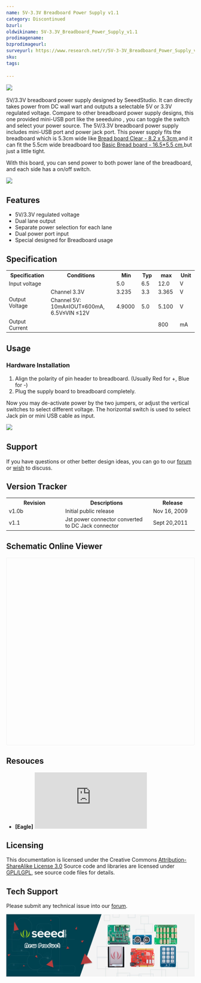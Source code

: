 ```yaml
---
name: 5V-3.3V Breadboard Power Supply v1.1
category: Discontinued
bzurl:
oldwikiname: 5V-3.3V_Breadboard_Power_Supply_v1.1
prodimagename:
bzprodimageurl:
surveyurl: https://www.research.net/r/5V-3-3V_Breadboard_Power_Supply_v1-1
sku:
tags:

---
```


![](https://files.seeedstudio.com/wiki/5V-3.3V_Breadboard_Power_Supply_v1.1/img/Supply.jpg)

5V/3.3V breadboard power supply designed by SeeedStudio. It can directly takes power from DC wall wart and outputs a selectable 5V or 3.3V regulated voltage.
Compare to other breadboard power supply designs, this one provided mini-USB port like the seeeduino , you can toggle the switch and select your power source. The 5V/3.3V breadboard power supply includes mini-USB port and power jack port. This power supply fits the breadboard which is 5.3cm wide like  [Bread board Clear - 8.2 x 5.3cm](http://www.seeedstudio.com/depot/bread-board-clear-82-x-53cm-p-262.html?cPath=175_176),and it can fit the 5.5cm wide breadboard too [Basic Bread board - 16.5*5.5 cm](http://www.seeedstudio.com/depot/basic-bread-board-16555-cm-p-4.html?cPath=175_176),but just a little tight.

With this board, you can send power to both power lane of the breadboard, and each side has a on/off switch.


<p style=":center"><a href="https://www.seeedstudio.com/5V-3.3V-Breadboard-Power-Supply-p-566.html" target="_blank"><img src="https://github.com/SeeedDocument/wiki_english/raw/master/docs/images/300px-Get_One_Now_Banner-ragular.png" /></a></p>




##   Features  

*   5V/3.3V regulated voltage
*   Dual lane output
*   Separate power selection for each lane
*   Dual power port input
*   Special designed for Breadboard usage

##   Specification  

<table>
<tr>
<th> Specification
</th>
<th> Conditions
</th>
<th> Min
</th>
<th> Typ
</th>
<th> max
</th>
<th> Unit
</th></tr>
<tr>
<td width="200"> Input voltage
</td>
<td width="400">
</td>
<td width="100"> 5.0
</td>
<td width="100"> 6.5
</td>
<td width="100"> 12.0
</td>
<td width="100"> V
</td></tr>
<tr>
<td rowspan="2"> Output Voltage
</td>
<td> Channel 3.3V
</td>
<td> 3.235
</td>
<td> 3.3
</td>
<td> 3.365
</td>
<td> V
</td></tr>
<tr>
<td> Channel 5V: 10mA≤IOUT≤600mA, 6.5V≤VIN ≤12V
</td>
<td> 4.9000
</td>
<td> 5.0
</td>
<td> 5.100
</td>
<td> V
</td></tr>
<tr>
<td> Output Current
</td>
<td>
</td>
<td>
</td>
<td>
</td>
<td> 800
</td>
<td> mA
</td></tr></table>

##   Usage  

###   Hardware Installation  

1.  Align the polarity of pin header to breadboard. (Usually Red for +, Blue for -)
2.  Plug the supply board to breadboard completely.

Now you may de-activate power by the two jumpers, or adjust the vertical switches to select different voltage. The horizontal switch is used to select Jack pin or mini USB cable as input.

![](https://files.seeedstudio.com/wiki/5V-3.3V_Breadboard_Power_Supply_v1.1/img/Breadboard_power.jpg)

##   Support  

If you have questions or other better design ideas, you can go to our [forum](http://www.seeedstudio.com/forum) or [wish](http://wish.seeedstudio.com) to discuss.

##   Version Tracker  

<table>
<tr>
<th> Revision
</th>
<th> Descriptions
</th>
<th> Release
</th></tr>
<tr>
<td width="300"> v1.0b
</td>
<td width="500"> Initial public release
</td>
<td width="200"> Nov 16, 2009
</td></tr>
<tr>
<td width="300"> v1.1
</td>
<td width="500"> Jst power connector converted to DC Jack connector
</td>
<td width="200"> Sept 20,2011
</td></tr></table>


## Schematic Online Viewer

<div class="altium-ecad-viewer" data-project-src="https://github.com/SeeedDocument/Bazzar_Files/raw/master/106100000/Res/5V-3.3V_Breadboard_Power_Supply_v1_1.rar" style="border-radius: 0px 0px 4px 4px; height: 500px; border-style: solid; border-width: 1px; border-color: rgb(241, 241, 241); overflow: hidden; max-width: 1280px; max-height: 700px; box-sizing: border-box;" />
</div>


##   Resouces 

*   **[Eagle]** ![](https://files.seeedstudio.com/wiki/Bazzar_Files/106100000/Res/5V-3.3V_Breadboard_Power_Supply_v1_1.rar)

##   Licensing  

This documentation is licensed under the Creative Commons [Attribution-ShareAlike License 3.0](http://creativecommons.org/licenses/by-sa/3.0/) Source code and libraries are licensed under [GPL/LGPL](http://www.gnu.org/licenses/gpl.html), see source code files for details.

## Tech Support
Please submit any technical issue into our [forum](http://forum.seeedstudio.com/). <br /><p style="text-align:center"><a href="https://www.seeedstudio.com/act-4.html?utm_source=wiki&utm_medium=wikibanner&utm_campaign=newproducts" target="_blank"><img src="https://github.com/SeeedDocument/Wiki_Banner/raw/master/new_product.jpg" /></a></p>
